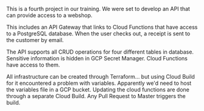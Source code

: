 This is a fourth project in our training.
We were set to develop an API that can provide access to a webshop.

This includes an API Gateway that links to Cloud Functions that have access to a PostgreSQL database.
When the user checks out, a receipt is sent to the customer by email.

The API supports all CRUD operations for four different tables in database.
Sensitive information is hidden in GCP Secret Manager. Cloud Functions have access to them.

All infrastructure can be created through Terraform... but using Cloud Build for it encountered a problem with variables. Apparently we'd need to host the variables file in a GCP bucket.
Updating the cloud functions are done through a separate Cloud Build. Any Pull Request to Master triggers the build.

